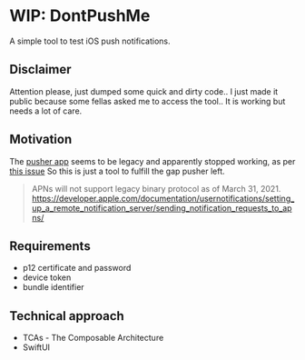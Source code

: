 # WIP: DontPushMe

A simple tool to test iOS push notifications.

## Disclaimer

Attention please, just dumped some quick and dirty code..
I just made it public because some fellas asked me to access the tool.. It is working but needs a lot of care.

## Motivation

The [pusher app](https://github.com/noodlewerk/NWPusher) seems to be legacy and apparently stopped working, as per [this issue](https://github.com/noodlewerk/NWPusher/issues/80#issue-864880443)
So this is just a tool to fulfill the gap pusher left.

> APNs will not support legacy binary protocol as of March 31, 2021.
https://developer.apple.com/documentation/usernotifications/setting_up_a_remote_notification_server/sending_notification_requests_to_apns/

## Requirements

* p12 certificate and password
* device token
* bundle identifier

## Technical approach

* TCAs - The Composable Architecture
* SwiftUI
